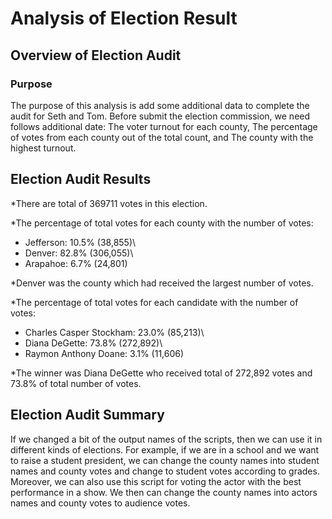 # Analysis of Election Result
## Overview of Election Audit
### Purpose
The purpose of this analysis is add some additional data to complete the audit for Seth and Tom. Before submit the election commission, we need follows additional date: The voter turnout for each county, The percentage of votes from each county out of the total count, and The county with the highest turnout.
## Election Audit Results
*There are total of 369711 votes in this election.

*The percentage of total votes for each county with the number of votes: 
- Jefferson: 10.5% (38,855)\
- Denver: 82.8% (306,055)\
- Arapahoe: 6.7% (24,801)

*Denver was the county which had received the largest number of votes.

*The percentage of total votes for each candidate with the number of votes:
- Charles Casper Stockham: 23.0% (85,213)\
- Diana DeGette: 73.8% (272,892)\
- Raymon Anthony Doane: 3.1% (11,606)

*The winner was Diana DeGette who received total of 272,892 votes and 73.8% of total number of votes.
## Election Audit Summary
If we changed a bit of the output names of the scripts, then we can use it in different kinds of elections.
For example, if we are in a school and we want to raise a student president, we can change the county names into student names and county votes and change to student votes according to grades. Moreover, we can also use this script for voting the actor with the best performance in a show. We then can change the county names into actors names and county votes to audience votes.
